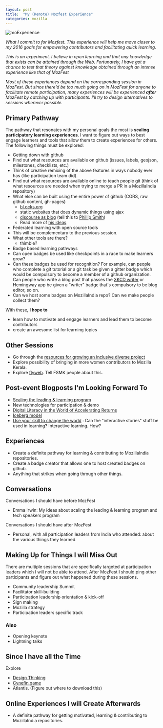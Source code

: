 ```yaml
---
layout: post
title:  "My (Remote) Mozfest Experience"
categories: mozilla
---
```


![moExperience](https://wiki.mozilla.org/images/4/42/Mozfest2012_5.png)

*What I commit to for Mozfest.  This experience will help me move closer to my 2016 goals for empowering contributors and facilitating quick learning.*

*This is an experiment. I believe in open learning and that any knowledge that exists can be attained through the Web. Fortunately, I have got a chance to test that theory against knowledge obtained through an intense experience like that of MozFest*

*Most of these experiences depend on the corresponding session in MozFest. But since there'd be too much going on in MozFest for anyone to facilitate remote participation, many experiences will be experienced* ***after*** *MozFest by catching up with participants. I'll try to design alternatives to sessions wherever possible.*

## Primary Pathway

The pathway that resonates with my personal goals the most is **scaling participatory learning experiences**. I want to figure out ways to best engage learners and tools that allow them to create experiences for others. The following things must be explored:

* Getting down with github
 * Find out what resources are available on github (issues, labels, geojson, milestones, checklists, etc.)
 * Think of creative remixing of the above features in ways nobody ever has (like participation team did).
 * Find out what resources are available online to teach people git (think of what resources are needed when trying to merge a PR in a MozillaIndia repository)
 * What else can be built using the entire power of github (CORS, raw github content, gh-pages)
   * [bl.ocks.org](http://bl.ocks.org)
   * static websites that does dynamic things using ajax
   * [discourse as blog](https://discourse.mozilla-community.org/t/using-discourse-api-to-display-topics-as-a-blog/4860) (tell this to [Phillip Smith](https://github.com/phillipadsmith/))
   * Read more of [his ideas](https://raw.githubusercontent.com/phillipadsmith/2014.phillipadsmith.com/master/files/colonize-github-100px.jpg)
* Federated learning with open source tools
 * This will be complementary to the previous session.
 * What other tools are there?
   * thimble?
* Badge based learning pathways
 * Can open badges be used like checkpoints in a race to make learners grow?
 * Can these badges be used for recognition? For example, can people who complete a git tutorial or a git task be given a gitter badge which would be compulsory to become a member of a github organization. Can people who write a blog post that passes the [XKCD writer](http://xkcd.com/simplewriter) or Hemingway app be given a "writer" badge that's compulsory to be blog editor, so on.
 * Can we host some badges on MozillaIndia repo? Can we make people collect them?

With these, **I hope to**

* learn how to motivate and engage learners and lead them to become contributors
* create an awesome list for learning topics

## Other Sessions

* Go through the [resources for growing an inclusive diverse project](https://github.com/mozilla/mozfest-program/issues/261)
 * Explore possibility of bringing in more women contributors to Mozilla Kerala.
* Explore [flyweb](https://wiki.mozilla.org/FlyWeb). Tell FSMK people about this.


## Post-event Blogposts I'm Looking Forward To

* [Scaling the leading & learning program](https://github.com/mozilla/mozfest-program/issues/606)
* New technologies for participation & demo
* [Digital Literacy in the World of Accelerating Returns](https://github.com/mozilla/mozfest-program/issues/217)
* [Iceberg model](https://github.com/mozilla/mozfest-program/issues/397)
* [Use your skill to change the world](https://github.com/mozilla/mozfest-program/issues/467) : Can the "interactive stories" stuff be used in learning? Interactive learning. How?

## Experiences

* Create a definite pathway for learning & contributing to MozillaIndia repositories.
* Create a badge creator that allows one to host created badges on github.
* Anything that strikes when going through other things.

## Conversations
Conversations I should have before MozFest

* Emma Irwin: My ideas about scaling the leading & learning program and  tech speakers program

Conversations I should have after MozFest

* Personal, with all participation leaders from India who attended: about the various things they learned.

## Making Up for Things I will Miss Out

There are multiple sessions that are specifically targeted at participation leaders which I will not be able to attend. After MozFest I should ping other participants and figure out what happened during these sessions.

* Community leadership Summit
* Facilitator skill-building
* Participation leadership orientation & kick-off
* Sign making
* Mozilla strategy
* Participation leaders specific track

### Also

* Opening keynote
* Lightning talks


## Since I have all the Time
Explore

* [Design Thinking](https://github.com/mozilla/mozfest-program/issues/506)
* [Cynefin game](https://github.com/mozilla/mozfest-program/issues/428)
*  Atlantis. (Figure out where to download this)


## Online Experiences I will Create Afterwards
* A definite pathway for getting motivated, learning & contributing to MozillaIndia repositories.
